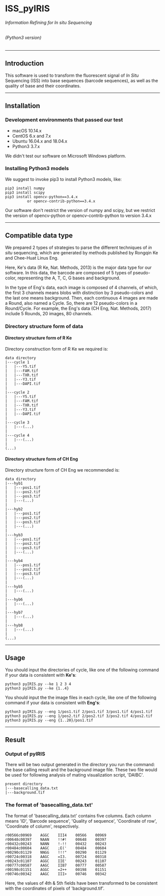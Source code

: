 # ISS_pyIRIS
###### Information Refining for *In situ* Sequencing
###### (Python3 version)

---

## Introduction

This software is used to transform the fluorescent signal of *In Situ* Sequencing (ISS) into base sequences (barcode 
sequences), as well as the quality of base and their coordinates. 

---

## Installation
### Development environments that passed our test

* macOS 10.14.x
* CentOS 6.x and 7.x
* Ubuntu 16.04.x and 18.04.x
* Python3 3.7.x

We didn't test our software on Microsoft Windows platform.

### Installing Python3 models

We suggest to invoke pip3 to install Python3 models, like:

	pip3 install numpy
	pip3 install scipy
	pip3 install opencv-python==3.4.x
	          or opencv-contrib-python==3.4.x
	
Our software don't restrict the version of numpy and scipy, but we restrict the version of opencv-python or 
opencv-contrib-python to version 3.4.x

---

## Compatible data type

We prepared 2 types of strategies to parse the different techniques of *in situ* sequencing, which are generated by 
methods published by Rongqin Ke and Chee-Huat Linus Eng.

Here, Ke's data (R Ke, Nat. Methods, 2013) is the major data type for our software. In this data, the barcode are 
composed of 5 types of pseudo-color, representing the A, T, C, G bases and background. 

In the type of Eng's data, each image is composed of 4 channels, of which, the first 3 channels means blobs with 
distinction by 3 pseudo-colors and the last one means background. Then, each continuous 4 images are made a Round, also 
named a Cycle. So, there are 12 pseudo-colors in a Round/Cycle. For example, the Eng's data 
(CH Eng, Nat. Methods, 2017) include 5 Rounds, 20 images, 80 channels.

### Directory structure form of data
#### Directory structure form of R Ke

Directory construction form of R Ke we required is:

	data directory
	|---cycle 1
	|   |---Y5.tif
	|   |---FAM.tif
	|   |---TXR.tif
	|   |---Y3.tif
	|   |---DAPI.tif
	|
	|---cycle 2
	|   |---Y5.tif
    |   |---FAM.tif
	|   |---TXR.tif
	|   |---Y3.tif
	|   |---DAPI.tif
	|
	|---cycle 3
	|   |---(...)
	|
	|---cycle 4
	|   |---(...)
	|
	(...)

#### Directory structure form of CH Eng

Directory structure form of CH Eng we recommended is:

	data directory
	|---hyb1
	|   |---pos1.tif
	|   |---pos2.tif
	|   |---pos3.tif
	|   |---(...)
	|
	|---hyb2
	|   |---pos1.tif
	|   |---pos2.tif
	|   |---pos3.tif
	|   |---(...)
	|
	|---hyb3
	|   |---pos1.tif
	|   |---pos2.tif
	|   |---pos3.tif
	|   |---(...)
	|
	|---hyb4
	|   |---pos1.tif
	|   |---pos2.tif
	|   |---pos3.tif
	|   |---(...)
	|
	|---hyb5
	|   |---(...)
	|
	|---hyb6
	|   |---(...)
	|
	|---hyb7
	|   |---(...)
	|
	|---hyb8
	|   |---(...)
	|
	(...)

---

## Usage

You should input the directories of cycle, like one of the following command if your data is consistent with **Ke's**:

	python3 pyIRIS.py --ke 1 2 3 4
	python3 pyIRIS.py --ke {1..4}

You should input the the image files in each cycle, like one of the following command if your data is consistent with 
**Eng's**:

	python3 pyIRIS.py --eng 1/pos1.tif 2/pos1.tif 3/pos1.tif 4/pos1.tif
	python3 pyIRIS.py --eng 1/pos2.tif 2/pos2.tif 3/pos2.tif 4/pos2.tif
	python3 pyIRIS.py --eng {1..20}/pos1.tif
	
---

## Result
### Output of pyIRIS

There will be two output generated in the directory you run the command: the base calling result and the background 
image file. These two file would be used for following analysis of mating visualization script, 'DAIBC'.

    present directory
    |---basecalling_data.txt
    |---background.tif
    
### The format of 'basecalling_data.txt'

The format of 'basecalling_data.txt' contains five columns. Each column means 'ID', 'Barcode sequence', 'Quality of 
sequence', 'Coordinate of row', 'Coordinate of column', respectively.

    r00566c00969    AGGC    III4    00566    00969
    r00648c00397    NAAN    !!#!    00648    00397
    r00432c00243    NANN    !-!!    00432    00243
    r00484c00604    AAGC    ;E('    00484    00604
    r00290c01129    NNGG    !!!"    00290    01129
    r00724c00318    AAGC    =I3.    00724    00318
    r00243c01107    AGGC    IIE'    00243    01107
    r00777c00587    AAGC    IIB7    00777    00587
    r00198c01151    AGGC    =2++    00198    01151
    r00746c00342    AAGC    III>    00746    00342

Here, the values of 4th & 5th fields have been transformed to be consistent with the coordinates of pixels of 
'background.tif'.